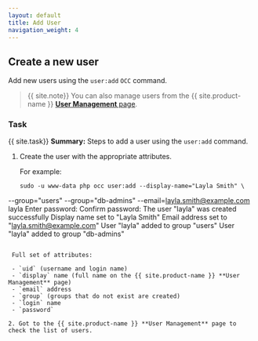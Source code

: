 ```yaml
---
layout: default
title: Add User
navigation_weight: 4
---
```


## Create a new user
Add new users using the `user:add` `OCC` command.

> {{ site.note}} You can also manage users from the {{ site.product-name }} [**User Management** page](https://doc.owncloud.org/server/10.0/admin_manual/configuration/user/user_configuration.html).

### Task
{{ site.task}} **Summary:**
Steps to add a user using the `user:add` command.

1. Create the user with the appropriate attributes.

   For example:

   ```
   sudo -u www-data php occ user:add --display-name="Layla Smith" \
  --group="users" --group="db-admins" --email=layla.smith@example.com layla
  Enter password:
  Confirm password:
  The user "layla" was created successfully
  Display name set to "Layla Smith"
  Email address set to "layla.smith@example.com"
  User "layla" added to group "users"
  User "layla" added to group "db-admins"
  ```

   Full set of attributes:

   - `uid` (username and login name)
   - `display` name (full name on the {{ site.product-name }} **User Management** page)
   - `email` address
   - `group` (groups that do not exist are created)
   - `login` name
   - `password`

2. Got to the {{ site.product-name }} **User Management** page to check the list of users.
